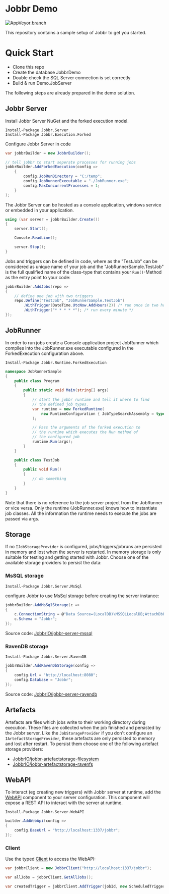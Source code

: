 # Jobbr Demo

[![AppVeyor branch](https://img.shields.io/appveyor/ci/jobbr/jobbr-demo/develop.svg)]()

This repository contains a sample setup of Jobbr to get you started.

# Quick Start

- Clone this repo
- Create the database JobbrDemo
- Double check the SQL Server connection is set correctly
- Build & run Demo.JobServer

The following steps are already prepared in the demo solution.

## Jobbr Server

Install Jobbr Server NuGet and the forked execution model.
```
Install-Package Jobbr.Server
Install-Package Jobbr.Execution.Forked
```

Configure Jobbr Server in code
```c#
var jobbrBuilder = new JobbrBuilder();

// tell jobbr to start seperate processes for running jobs
jobbrBuilder.AddForkedExecution(config =>
    {
        config.JobRunDirectory = "C:/temp";
        config.JobRunnerExecutable = "./JobRunner.exe";
        config.MaxConcurrentProcesses = 1;
    }
);
```

The Jobbr Server can be hosted as a console application, windows service or embedded in your application.
```c#
using (var server = jobbrBuilder.Create())
{
    server.Start();

    Console.ReadLine();

    server.Stop();
}
```

Jobs and triggers can be defined in code, where as the "TestJob" can be considered as unique name of your job and the "JobRunnerSample.TestJob" is the full qualified name of the class-type that contains your `Run()`-Method as the entry point to your code:

```c#
jobbrBuilder.AddJobs(repo =>
{
    // define one job with two triggers
    repo.Define("TestJob", "JobRunnerSample.TestJob")
        .WithTrigger(DateTime.UtcNow.AddHours(2)) /* run once in two hours */
        .WithTrigger("* * * * *"); /* run every minute */
});
```

## JobRunner

In order to run jobs create a Console application project JobRunner which compiles into the JobRunner.exe executable configured in the ForkedExecution configuration above.

```
Install-Package Jobbr.Runtime.ForkedExecution
```

```c#
namespace JobRunnerSample
{
    public class Program
    {
        public static void Main(string[] args)
        {
            // start the jobbr runtime and tell it where to find
            // the defined job types.
            var runtime = new ForkedRuntime(
                new RuntimeConfiguration { JobTypeSearchAssembly = typeof(Program).Assembly) }
            );

            // Pass the arguments of the forked execution to
            // the runtime which executes the Run method of 
            // the configured job
            runtime.Run(args);
        }
    }

    public class TestJob
    {
        public void Run()
        {
            // do something
        }
    }
}
```

Note that there is no reference to the job server project from the JobRunner or vice versa. Only the runtime (JobRunner.exe) knows how to instantiate job classes. All the information the runtime needs to execute the jobs are passed via args.

## Storage

If no `IJobStorageProvider` is configured, jobs/triggers/jobruns are persisted in memory and lost when the server is restarted. In memory storage is only suitable for testing and getting started with Jobbr. Choose one of the available storage providers to persist the data:

### MsSQL storage

```
Install-Package Jobbr.Server.MsSql
```

configure Jobbr to use MsSql storage before creating the server instance:
```c#
jobbrBuilder.AddMsSqlStorage(c =>
{
    c.ConnectionString = @"Data Source=(LocalDB)\MSSQLLocalDB;AttachDbFilename=C:\temp\jobbr.mdf;Integrated Security=True;Connect Timeout=30";
    c.Schema = "Jobbr";
});
```
Source code: [JobbrIO/jobbr-server-mssql](https://github.com/jobbrIO/jobbr-storage-mssql)

### RavenDB storage

```
Install-Package Jobbr.Server.RavenDB
```
```c#
jobbrBuilder.AddRavenDbStorage(config =>
{
    config.Url = "http://localhost:8080";
    config.Database = "Jobbr";
});
```
Source code: [JobbrIO/jobbr-server-ravendb](https://github.com/jobbrIO/jobbr-storage-ravendb)

## Artefacts

Artefacts are files which jobs write to their working directory during execution. These files are collected when the job finished and persisted by the Jobbr server. Like the `JobStorageProvider` if you don't configure an `IArtefactStorageProvider`, these artefacts are only persisted to memory and lost after restart. To persist them choose one of the following artefact storage providers:

- [JobbrIO/jobbr-artefactstorage-filesystem](https://github.com/jobbrIO/jobbr-artefactstorage-filesystem)
- [JobbrIO/jobbr-artefactstorage-ravenfs](https://github.com/jobbrIO/jobbr-artefactstorage-ravenfs)

## WebAPI

To interact (eg creating new triggers) with Jobbr server at runtime, add the [WebAPI](https://github.com/jobbrIO/jobbr-webapi) component to your server configuration. This component will expose a REST API to interact with the server at runtime.

```
Install-Package Jobbr.Server.WebAPI
```

```c#
builder.AddWebApi(config => 
{
	config.BaseUrl = "http://localhost:1337/jobbr";
});
```

### Client

Use the typed [Client](https://www.nuget.org/packages/Jobbr.Client) to access the WebAPI:

```c#
var jobbrClient = new JobbrClient("http://localhost:1337/jobbr");

var allJobs = jobbrClient.GetAllJobs();

var createdTrigger = jobbrClient.AddTrigger(jobId, new ScheduledTriggerDto { IsActive = true, StartDateTimeUtc = DateTime.UtcNow.AddMinutes(30) });
```
